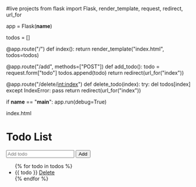 #live projects
from flask import Flask, render_template, request, redirect, url_for

app = Flask(__name__)

todos = []

@app.route("/")
def index():
    return render_template("index.html", todos=todos)

@app.route("/add", methods=["POST"])
def add_todo():
    todo = request.form["todo"]
    todos.append(todo)
    return redirect(url_for("index"))

@app.route("/delete/<int:index>")
def delete_todo(index):
    try:
        del todos[index]
    except IndexError:
        pass
    return redirect(url_for("index"))

if __name__ == "__main__":
    app.run(debug=True)


index.html

<!DOCTYPE html>
<html>
<head>
    <title>Live Todo List</title>
</head>
<body>
    <h1>Todo List</h1>
    <form action="/add" method="post">
        <input type="text" name="todo" placeholder="Add todo">
        <input type="submit" value="Add">
    </form>
    <ul>
    {% for todo in todos %}
        <li>{{ todo }} <a href="/delete/{{ loop.index0 }}">Delete</a></li>
    {% endfor %}
    </ul>
